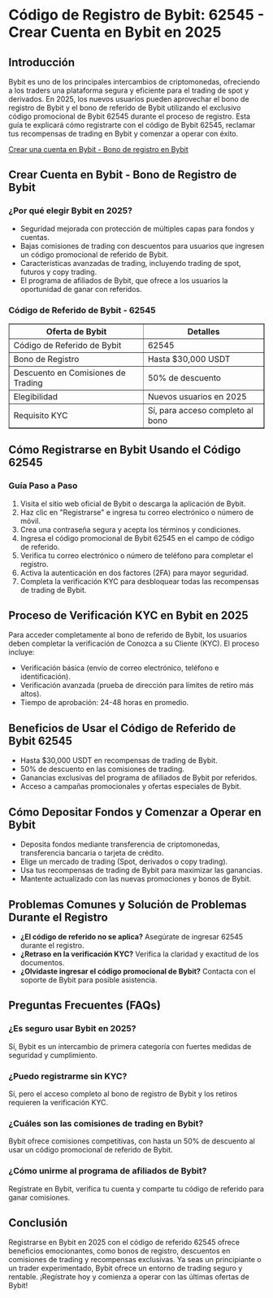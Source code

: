 <h1>Código de Registro de Bybit: 62545 - Crear Cuenta en Bybit en 2025</h1>

<h2>Introducción</h2>
<p>Bybit es uno de los principales intercambios de criptomonedas, ofreciendo a los traders una plataforma segura y eficiente para el trading de spot y derivados. En 2025, los nuevos usuarios pueden aprovechar el bono de registro de Bybit y el bono de referido de Bybit utilizando el exclusivo código promocional de Bybit 62545 durante el proceso de registro. Esta guía te explicará cómo registrarte con el código de Bybit 62545, reclamar tus recompensas de trading en Bybit y comenzar a operar con éxito.</p>

<a href="https://partner.bybit.com/b/62545" target="_blank">Crear una cuenta en Bybit - Bono de registro en Bybit</a>

<h2>Crear Cuenta en Bybit - Bono de Registro de Bybit</h2>

<h3>¿Por qué elegir Bybit en 2025?</h3>
<ul>
        <li>Seguridad mejorada con protección de múltiples capas para fondos y cuentas.</li>
        <li>Bajas comisiones de trading con descuentos para usuarios que ingresen un código promocional de referido de Bybit.</li>
        <li>Características avanzadas de trading, incluyendo trading de spot, futuros y copy trading.</li>
        <li>El programa de afiliados de Bybit, que ofrece a los usuarios la oportunidad de ganar con referidos.</li>
</ul>

<h3>Código de Referido de Bybit - 62545</h3>
<table border="1">
        <tr>
            <th>Oferta de Bybit</th>
            <th>Detalles</th>
        </tr>
        <tr>
            <td>Código de Referido de Bybit</td>
            <td>62545</td>
        </tr>
        <tr>
            <td>Bono de Registro</td>
            <td>Hasta $30,000 USDT</td>
        </tr>
        <tr>
            <td>Descuento en Comisiones de Trading</td>
            <td>50% de descuento</td>
        </tr>
        <tr>
            <td>Elegibilidad</td>
            <td>Nuevos usuarios en 2025</td>
        </tr>
        <tr>
            <td>Requisito KYC</td>
            <td>Sí, para acceso completo al bono</td>
        </tr>
</table>

<h2>Cómo Registrarse en Bybit Usando el Código 62545</h2>

<h3>Guía Paso a Paso</h3>
<ol>
        <li>Visita el sitio web oficial de Bybit o descarga la aplicación de Bybit.</li>
        <li>Haz clic en "Registrarse" e ingresa tu correo electrónico o número de móvil.</li>
        <li>Crea una contraseña segura y acepta los términos y condiciones.</li>
        <li>Ingresa el código promocional de Bybit 62545 en el campo de código de referido.</li>
        <li>Verifica tu correo electrónico o número de teléfono para completar el registro.</li>
        <li>Activa la autenticación en dos factores (2FA) para mayor seguridad.</li>
        <li>Completa la verificación KYC para desbloquear todas las recompensas de trading de Bybit.</li>
</ol>

<h2>Proceso de Verificación KYC en Bybit en 2025</h2>
<p>Para acceder completamente al bono de referido de Bybit, los usuarios deben completar la verificación de Conozca a su Cliente (KYC). El proceso incluye:</p>
<ul>
        <li>Verificación básica (envío de correo electrónico, teléfono e identificación).</li>
        <li>Verificación avanzada (prueba de dirección para límites de retiro más altos).</li>
        <li>Tiempo de aprobación: 24-48 horas en promedio.</li>
</ul>

<h2>Beneficios de Usar el Código de Referido de Bybit 62545</h2>
<ul>
        <li>Hasta $30,000 USDT en recompensas de trading de Bybit.</li>
        <li>50% de descuento en las comisiones de trading.</li>
        <li>Ganancias exclusivas del programa de afiliados de Bybit por referidos.</li>
        <li>Acceso a campañas promocionales y ofertas especiales de Bybit.</li>
</ul>

<h2>Cómo Depositar Fondos y Comenzar a Operar en Bybit</h2>
<ul>
        <li>Deposita fondos mediante transferencia de criptomonedas, transferencia bancaria o tarjeta de crédito.</li>
        <li>Elige un mercado de trading (Spot, derivados o copy trading).</li>
        <li>Usa tus recompensas de trading de Bybit para maximizar las ganancias.</li>
        <li>Mantente actualizado con las nuevas promociones y bonos de Bybit.</li>
</ul>

<h2>Problemas Comunes y Solución de Problemas Durante el Registro</h2>
<ul>
        <li><strong>¿El código de referido no se aplica?</strong> Asegúrate de ingresar 62545 durante el registro.</li>
        <li><strong>¿Retraso en la verificación KYC?</strong> Verifica la claridad y exactitud de los documentos.</li>
        <li><strong>¿Olvidaste ingresar el código promocional de Bybit?</strong> Contacta con el soporte de Bybit para posible asistencia.</li>
</ul>

<h2>Preguntas Frecuentes (FAQs)</h2>
<h3>¿Es seguro usar Bybit en 2025?</h3>
<p>Sí, Bybit es un intercambio de primera categoría con fuertes medidas de seguridad y cumplimiento.</p>

<h3>¿Puedo registrarme sin KYC?</h3>
<p>Sí, pero el acceso completo al bono de registro de Bybit y los retiros requieren la verificación KYC.</p>

<h3>¿Cuáles son las comisiones de trading en Bybit?</h3>
<p>Bybit ofrece comisiones competitivas, con hasta un 50% de descuento al usar un código promocional de referido de Bybit.</p>

<h3>¿Cómo unirme al programa de afiliados de Bybit?</h3>
<p>Regístrate en Bybit, verifica tu cuenta y comparte tu código de referido para ganar comisiones.</p>

<h2>Conclusión</h2>
<p>Registrarse en Bybit en 2025 con el código de referido 62545 ofrece beneficios emocionantes, como bonos de registro, descuentos en comisiones de trading y recompensas exclusivas. Ya seas un principiante o un trader experimentado, Bybit ofrece un entorno de trading seguro y rentable. ¡Regístrate hoy y comienza a operar con las últimas ofertas de Bybit!</p>
</body>
</html>
